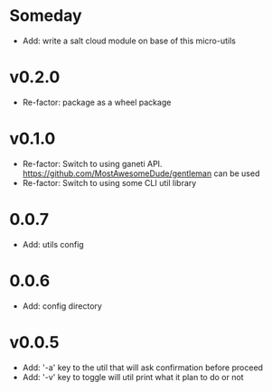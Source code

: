 # Someday

* Add: write a salt cloud module on base of this micro-utils

# v0.2.0

* Re-factor: package as a wheel package

# v0.1.0

* Re-factor: Switch to using ganeti API. https://github.com/MostAwesomeDude/gentleman can be used
* Re-factor: Switch to using some CLI util library

# 0.0.7

* Add: utils config

# 0.0.6

* Add: config directory

# v0.0.5

* Add: '-a' key to the util that will ask confirmation before proceed
* Add: '-v' key to toggle will util print what it plan to do or not
